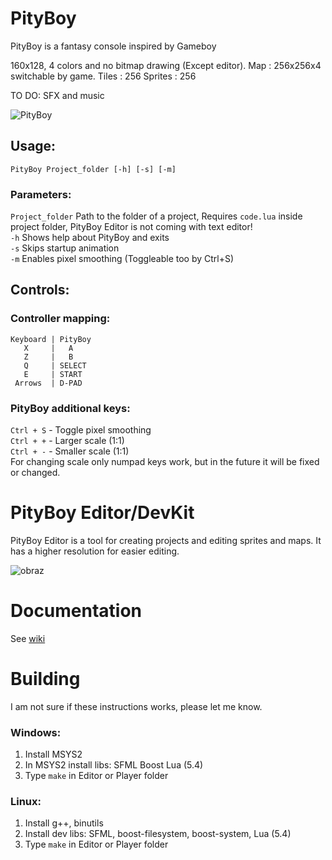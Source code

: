 # PityBoy
PityBoy is a fantasy console inspired by Gameboy

160x128, 4 colors and no bitmap drawing (Except editor).
Map : 256x256x4 switchable by game.
Tiles : 256
Sprites : 256

TO DO: SFX and music

![PityBoy](https://user-images.githubusercontent.com/46056766/130839283-62d9a684-3b3f-4638-975c-cdc8c4d9900d.png)

## Usage:

`PityBoy Project_folder [-h] [-s] [-m]`
### Parameters: 
`Project_folder` Path to the folder of a project, Requires `code.lua` inside project folder, PityBoy Editor is not coming with text editor!  
`-h` Shows help about PityBoy and exits  
`-s` Skips startup animation  
`-m` Enables pixel smoothing (Toggleable too by Ctrl+S)

## Controls: 
### Controller mapping:  
```
Keyboard | PityBoy
   X     |   A
   Z     |   B
   Q     | SELECT
   E     | START
 Arrows  | D-PAD
```
### PityBoy additional keys:
`Ctrl + S` - Toggle pixel smoothing  
`Ctrl + +` - Larger scale (1:1)  
`Ctrl + -` - Smaller scale (1:1)  
For changing scale only numpad keys work, but in the future it will be fixed or changed.


# PityBoy Editor/DevKit

PityBoy Editor is a tool for creating projects and editing sprites and maps. 
It has a higher resolution for easier editing.

![obraz](https://user-images.githubusercontent.com/46056766/130841440-15a29074-307c-41ed-88a9-5a240b42260c.png)


# Documentation

See [wiki](https://github.com/maniek207/PityBoy/wiki)

# Building
I am not sure if these instructions works, please let me know.
### Windows:

1. Install MSYS2
2. In MSYS2 install libs: SFML Boost Lua (5.4) 
3. Type `make` in Editor or Player folder

### Linux:

1. Install g++, binutils
2. Install dev libs: SFML, boost-filesystem, boost-system, Lua (5.4)
3. Type `make` in Editor or Player folder
